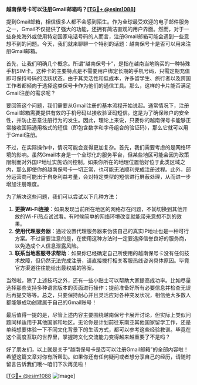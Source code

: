 **越南保号卡可以注册Gmail邮箱吗？[[TG💪+ @esim1088](https://t.me/s/esim1088)]**

提到Gmail邮箱，相信很多人都不会感到陌生。作为全球最受欢迎的电子邮件服务之一，Gmail不仅提供了强大的功能，还拥有简洁直观的用户界面。然而，对于一些身处海外或使用特定国家电话号码的人而言，注册Gmail邮箱可能会遇到一些意想不到的问题。今天，我们就来聊聊一个特别的话题：越南保号卡是否可以用来注册Gmail邮箱。

首先，让我们明确几个概念。所谓“越南保号卡”，是指在越南当地购买的一种特殊手机SIM卡。这种卡的主要特点是不需要用户绑定长期的手机号码，只需定期充值即可保持号码的活跃状态。由于其灵活性和低成本，许多留学生、旅行者以及跨国工作者都倾向于选择这类保号卡作为他们的通信工具。那么，这样的卡片能否满足Gmail注册的需求呢？

要回答这个问题，我们需要从Gmail注册的基本流程开始说起。通常情况下，注册Gmail邮箱需要提供有效的手机号码以接收验证码短信。这是为了确保账户的安全性，并防止恶意注册行为的发生。因此，理论上来说，只要你的越南保号卡能够正常接收国际通用格式的短信（即包含数字和字母组合的验证码），那么它就可以用于Gmail注册。

不过，在实际操作中，情况可能会变得更加复杂。首先，我们需要考虑的是网络环境的影响。虽然Gmail本身是一个全球化的服务平台，但某些地区可能会因为政策限制而对外国IP地址实施访问控制。如果你所在的地理位置恰好位于此类区域之内，那么即使你的越南保号卡一切正常，也可能无法顺利完成注册过程。此外，部分运营商可能出于自身利益考量，会对特定类型的短信进行屏蔽处理，从而进一步增加注册难度。

为了解决这些问题，我们可以尝试以下几种方法：

1. **更换Wi-Fi连接**：如果发现当前所在地区的网络存在问题，不妨切换到其他开放的Wi-Fi热点试试看。有时候简单的网络环境改变就能带来意想不到的效果。
2. **使用代理服务器**：通过设置代理服务器来伪装自己的真实IP地址也是一种可行方案。不过需要注意的是，在使用这种方法时一定要选择信誉良好的服务商，以免造成个人信息泄露风险。
3. **联系当地客服寻求帮助**：如果你已经确定自己所使用的越南保号卡没有任何技术故障，但仍然无法完成注册，请直接拨打相关客服热线咨询具体原因。毕竟官方渠道往往能给出最权威的答案。

当然啦，除了上述技巧之外，还有一些小贴士可以帮助大家提高成功率。比如尽量选择那些支持多种语言版本的页面进行操作；提前准备好所有必要信息并检查无误后再提交等等。总之，只要保持耐心并且灵活应对各种突发状况，相信绝大多数人都能够成功创建属于自己的Gmail账号！

最后值得一提的是，尽管上述内容主要围绕越南保号卡展开讨论，但实际上类似问题同样适用于其他国家和地区。无论你是计划前往东南亚其他国家留学工作，还是单纯想要体验一下不同文化背景下的生活方式，都可以参考这些经验教训。毕竟在这个高度互联的世界里，掌握跨文化交流能力变得越来越重要了不是吗？

好了朋友们，以上就是关于“越南保号卡是否可以注册Gmail邮箱”的全部内容啦！希望这篇文章对你有所帮助。如果你还有任何疑问或者想分享自己的经历，请随时留言告诉我们哦～咱们下次再见啦！

[[TG💪+ @esim1088](https://t.me/s/esim1088) ![Image](https://i.postimg.cc/4NQfJmqS/Snipaste-2025-05-13-00-14-12.png)]